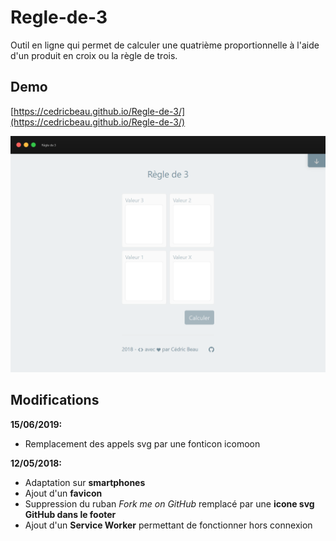 # Regle-de-3

Outil en ligne qui permet de calculer une quatrième proportionnelle à l'aide d'un produit en croix ou la règle de trois.

## Demo

[https://cedricbeau.github.io/Regle-de-3/](https://cedricbeau.github.io/Regle-de-3/)

![Capture d'écran de Regle-de-3]( https://github.com/cedricbeau/Regle-de-3/blob/master/R23.png "Capture d'écran de Regle-de-3")

## Modifications

**15/06/2019:**
* Remplacement des appels svg par une fonticon icomoon

**12/05/2018:**

* Adaptation sur **smartphones**
* Ajout d'un **favicon**
* Suppression du ruban _Fork me on GitHub_ remplacé par une **icone svg GitHub dans le footer**
* Ajout d'un **Service Worker** permettant de fonctionner hors connexion

